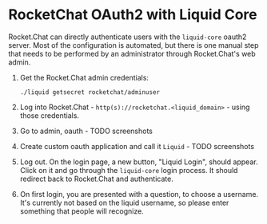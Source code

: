 # RocketChat OAuth2 with Liquid Core

Rocket.Chat can directly authenticate users with the `liquid-core` oauth2
server. Most of the configuration is automated, but there is one manual step
that needs to be performed by an administrator through Rocket.Chat's web admin.

1. Get the Rocket.Chat admin credentials:
    ```shell
    ./liquid getsecret rocketchat/adminuser
    ```

2. Log into Rocket.Chat - `http(s)://rocketchat.<liquid_domain>` - using those
   credentials.

3. Go to admin, oauth - TODO screenshots

4. Create custom oauth application and call it `Liquid` - TODO screenshots

5. Log out. On the login page, a new button, "Liquid Login", should appear.
   Click on it and go through the `liquid-core` login process. It should
   redirect back to Rocket.Chat and authenticate.

6. On first login, you are presented with a question, to choose a username.
   It's currently not based on the liquid username, so please enter something
   that people will recognize.
